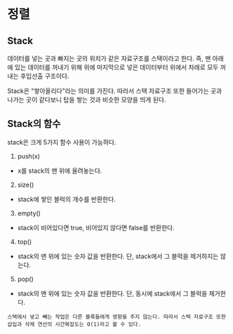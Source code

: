 # 정렬
## Stack
데이터를 넣는 곳과 빠지는 곳의 위치가 같은 자료구조를 스택이라고 한다. 즉, 맨 아래에 있는 데이터를 꺼내기 위해 위에 마지막으로 넣은 데이터부터 위에서 차례로 모두 꺼내는 후입선출 구조이다.

Stack은 "쌓아올리다"라는 의미를 가진다. 따라서 스택 자료구조 또한 들어가는 곳과 나가는 곳이 같다보니 탑을 쌓는 것과 비슷한 모양을 띄게 된다.

## Stack의 함수
stack은 크게 5가지 함수 사용이 가능하다.

1. push(x)
  - x를 stack의 맨 위에 올려놓는다.

2. size()
  - stack에 쌓인 블럭의 개수를 반환한다.

3. empty()
  - stack이 비어있다면 true, 비어있지 않다면 false를 반환한다.

4. top()
  - stack의 맨 위에 있는 숫자 값을 반환한다. 단, stack에서 그 블럭을 제거하지는 않는다.

5. pop()
  - stack의 맨 위에 있는 숫자 값을 반환한다. 단, 동시에 stack에서 그 블럭을 제거한다. 

```
스택에서 넣고 빼는 작업은 다른 블록들에게 영향을 주지 않는다. 따라서 스택 자료구조 또한 삽입과 삭제 연산의 시간복잡도는 O(1)라고 볼 수 있다.
```